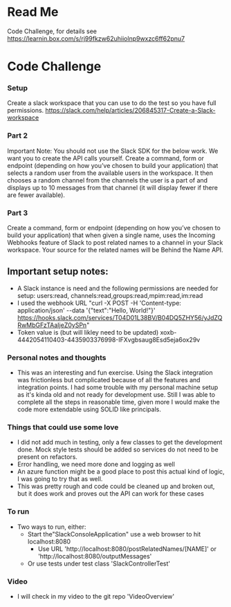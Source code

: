 # Read Me

Code Challenge, for details see https://learnin.box.com/s/rj99fkzw62uhiiolnp9wxzc6ff62pnu7

# Code Challenge

### Setup
Create a slack workspace that you can use to do the test so you have full permissions.
https://slack.com/help/articles/206845317-Create-a-Slack-workspace
### Part 2
Important Note: You should not use the Slack SDK for the below work. We want you to create the API calls yourself.
Create a command, form or endpoint (depending on how you’ve chosen to build your application) that selects a random user from the available users in the workspace. It then chooses a random channel from the channels the user is a part of and displays up to 10 messages from that channel (it will display fewer if there are fewer available).
### Part 3
Create a command, form or endpoint (depending on how you’ve chosen to build your application) that when given a single name, uses the Incoming Webhooks feature of Slack to post related names to a channel in your Slack workspace. Your source for the related names will be Behind the Name API.


## Important setup notes:

- A Slack instance is need and the following permissions are needed for setup: users:read, channels:read,groups:read,mpim:read,im:read
- I used the webhook URL "curl -X POST -H 'Content-type: application/json' --data '{"text":"Hello, World!"}' https://hooks.slack.com/services/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"
- Token value is (but will likley need to be updated) xoxb-4442054110403-4435903376998-IFXvgbsaug8Esd5eja6ox29v

### Personal notes and thoughts

- This was an interesting and fun exercise.  Using the Slack integration was frictionless but complicated because of all the features and integration points.  I had some trouble with my personal machine setup as it's kinda old and not ready for development use.  Still I was able to complete all the steps in reasonable time, given more I would make the code more extendable using SOLID like principals.   

### Things that could use some love

- I did not add much in testing, only a few classes to get the development done.  Mock style tests should be added so services do not need to be present on refactors.
- Error handling, we need more done and logging as well
- An azure function might be a good place to post this actual kind of logic, I was going to try that as well.
- This was pretty rough and code could be cleaned up and broken out, but it does work and proves out the API can work for these cases

### To run

- Two ways to run, either:
  - Start the"SlackConsoleApplication" use a web browser to hit localhost:8080
    - Use URL 'http://localhost:8080/postRelatedNames/[NAME]' or 'http://localhost:8080/outputMessages'
  - Or use tests under test class 'SlackControllerTest'

### Video

- I will check in my video to the git repo 'VideoOverview'
